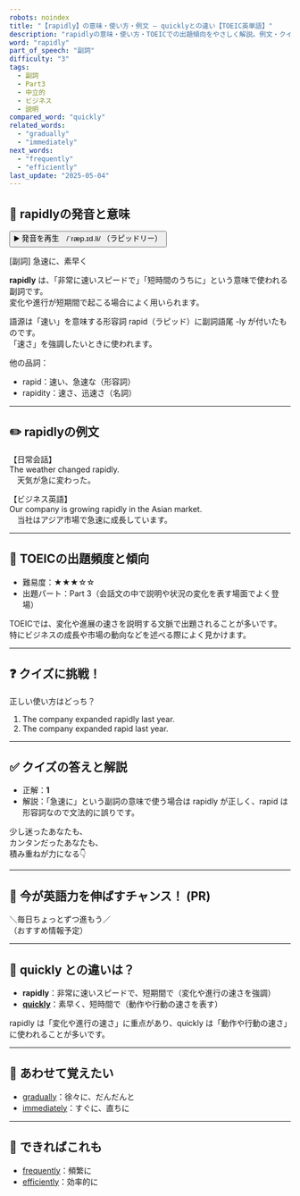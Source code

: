 ```yaml
---
robots: noindex
title: "【rapidly】の意味・使い方・例文 ― quicklyとの違い【TOEIC英単語】"
description: "rapidlyの意味・使い方・TOEICでの出題傾向をやさしく解説。例文・クイズ付きでquicklyとの違いもわかりやすく学べます。"
word: "rapidly"
part_of_speech: "副詞"
difficulty: "3"
tags:
  - 副詞
  - Part3
  - 中立的
  - ビジネス
  - 説明
compared_word: "quickly"
related_words:
  - "gradually"
  - "immediately"
next_words:
  - "frequently"
  - "efficiently"
last_update: "2025-05-04"
---
```


## 🔰 rapidlyの発音と意味

<button class="play-audio" onclick="playTTS('rapidly')">
  <span class="play-audio-main">
    ▶️ 発音を再生　/ˈræp.ɪd.li/
  </span>
  <span class="play-audio-sub">
    （ラピッドリー）
  </span>
</button>

[副詞] 急速に、素早く

**rapidly** は、「非常に速いスピードで」「短時間のうちに」という意味で使われる副詞です。  
変化や進行が短期間で起こる場合によく用いられます。

語源は「速い」を意味する形容詞 rapid（ラピッド）に副詞語尾 -ly が付いたものです。  
「速さ」を強調したいときに使われます。

他の品詞：  
- rapid：速い、急速な（形容詞）
- rapidity：速さ、迅速さ（名詞）

---

## ✏️ rapidlyの例文

【日常会話】  
The weather changed rapidly.  
　天気が急に変わった。

【ビジネス英語】  
Our company is growing rapidly in the Asian market.  
　当社はアジア市場で急速に成長しています。

---

## 🎯 TOEICの出題頻度と傾向

- 難易度：★★★☆☆
- 出題パート：Part 3（会話文の中で説明や状況の変化を表す場面でよく登場）

TOEICでは、変化や進展の速さを説明する文脈で出題されることが多いです。  
特にビジネスの成長や市場の動向などを述べる際によく見かけます。

---

## ❓ クイズに挑戦！

正しい使い方はどっち？

1. The company expanded rapidly last year.  
2. The company expanded rapid last year.

---

## ✅ クイズの答えと解説

- 正解：**1**
- 解説：「急速に」という副詞の意味で使う場合は rapidly が正しく、rapid は形容詞なので文法的に誤りです。

少し迷ったあなたも、  
カンタンだったあなたも、  
積み重ねが力になる👇️

---

## 🚀 今が英語力を伸ばすチャンス！ (PR)

<div class="info-center">
＼毎日ちょっとずつ進もう／<br>  
（おすすめ情報予定）
</div>

---

## 🤔  quickly との違いは？

- **rapidly**：非常に速いスピードで、短期間で（変化や進行の速さを強調）
- **[quickly](/word/quickly)**：素早く、短時間で（動作や行動の速さを表す）

rapidly は「変化や進行の速さ」に重点があり、quickly は「動作や行動の速さ」に使われることが多いです。

---

## 🧩 あわせて覚えたい

- [gradually](/word/gradually)：徐々に、だんだんと
- [immediately](/word/immediately)：すぐに、直ちに

---

## 📖 できればこれも

- [frequently](/word/frequently)：頻繁に
- [efficiently](/word/efficiently)：効率的に

<!-- cvid: aid47_bid11 -->
